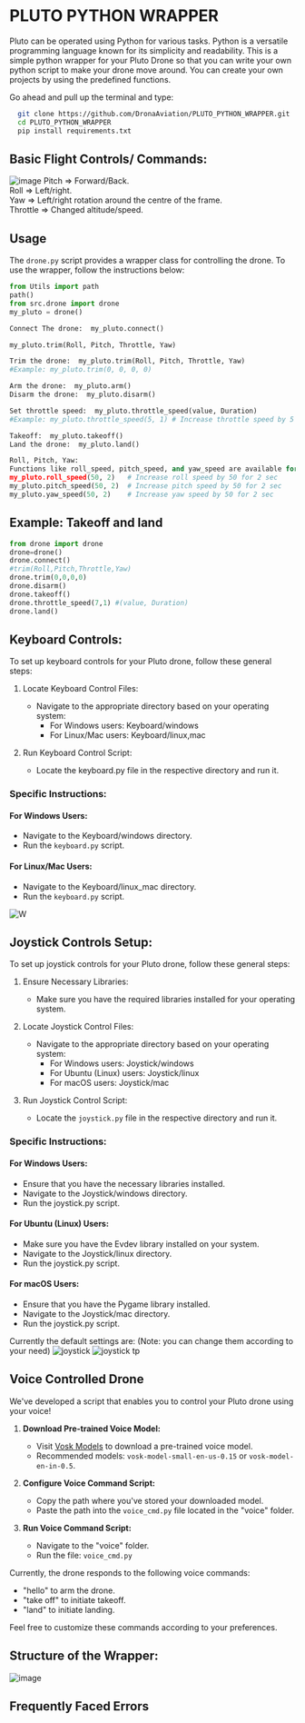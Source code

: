 
# PLUTO PYTHON WRAPPER

Pluto can be operated using Python for various tasks. Python is a versatile programming language known for its simplicity and readability.
This is a simple python wrapper for your Pluto Drone so that you can write your own python script to make your drone move around. You can create your own projects by using the predefined functions.

Go ahead and pull up the terminal and type: 
```bash
  git clone https://github.com/DronaAviation/PLUTO_PYTHON_WRAPPER.git
  cd PLUTO_PYTHON_WRAPPER
  pip install requirements.txt
```


## Basic Flight Controls/ Commands:
![image](https://github.com/csaail/PLUTO_PYTHON_WRAPPER/assets/87662482/0c2c1fd0-8676-4b9c-ab87-48ce3d7c87af)
Pitch => Forward/Back.<br/> Roll => Left/right.<br/>  Yaw => Left/right rotation around the centre of the frame.<br/>  Throttle => Changed altitude/speed.


## Usage

The `drone.py` script provides a wrapper class for controlling the drone. To use the wrapper, follow the instructions below:

   ```python
   from Utils import path  
   path()
   from src.drone import drone
   my_pluto = drone()

   Connect The drone:  my_pluto.connect() 

   my_pluto.trim(Roll, Pitch, Throttle, Yaw)

   Trim the drone:  my_pluto.trim(Roll, Pitch, Throttle, Yaw)
   #Example: my_pluto.trim(0, 0, 0, 0)
  
   Arm the drone:  my_pluto.arm()
   Disarm the drone:  my_pluto.disarm()

   Set throttle speed:  my_pluto.throttle_speed(value, Duration)
   #Example: my_pluto.throttle_speed(5, 1) # Increase throttle speed by 5 for 1 second

   Takeoff:  my_pluto.takeoff()
   Land the drone:  my_pluto.land()

  Roll, Pitch, Yaw:
  Functions like roll_speed, pitch_speed, and yaw_speed are available for controlling the drone's movements.
  my_pluto.roll_speed(50, 2)   # Increase roll speed by 50 for 2 sec
  my_pluto.pitch_speed(50, 2)  # Increase pitch speed by 50 for 2 sec
  my_pluto.yaw_speed(50, 2)    # Increase yaw speed by 50 for 2 sec
  ```
## Example: Takeoff and land
```python
from drone import drone
drone=drone()
drone.connect()
#trim(Roll,Pitch,Throttle,Yaw)
drone.trim(0,0,0,0)
drone.disarm()
drone.takeoff()
drone.throttle_speed(7,1) #(value, Duration)
drone.land()
```

## Keyboard Controls:

To set up keyboard controls for your Pluto drone, follow these general steps:

1. Locate Keyboard Control Files:
   - Navigate to the appropriate directory based on your operating system:
     - For Windows users: Keyboard/windows
     - For Linux/Mac users: Keyboard/linux,mac

2. Run Keyboard Control Script:
   - Locate the keyboard.py file in the respective directory and run it.

### Specific Instructions:

#### For Windows Users:
- Navigate to the Keyboard/windows directory.
- Run the ```keyboard.py``` script.

#### For Linux/Mac Users:
- Navigate to the Keyboard/linux_mac directory.
- Run the ```keyboard.py``` script.

![W](https://github.com/DronaAviation/Pluto_Drona_Python_Programming/assets/16723168/0d2592a5-3f2b-4de1-8297-35a3505bb1ab)

## Joystick Controls Setup:

To set up joystick controls for your Pluto drone, follow these general steps:

1. Ensure Necessary Libraries:
   - Make sure you have the required libraries installed for your operating system.

2. Locate Joystick Control Files:
   - Navigate to the appropriate directory based on your operating system:
     - For Windows users: Joystick/windows
     - For Ubuntu (Linux) users: Joystick/linux
     - For macOS users: Joystick/mac

3. Run Joystick Control Script:
   - Locate the ```joystick.py``` file in the respective directory and run it.

### Specific Instructions:

#### For Windows Users:
- Ensure that you have the necessary libraries installed.
- Navigate to the Joystick/windows directory.
- Run the joystick.py script.

#### For Ubuntu (Linux) Users:
- Make sure you have the Evdev library installed on your system.
- Navigate to the Joystick/linux directory.
- Run the joystick.py script.

#### For macOS Users:
- Ensure that you have the Pygame library installed.
- Navigate to the Joystick/mac directory.
- Run the joystick.py script.

Currently the default settings are: (Note: you can change them according to your need)
![joystick](https://github.com/csaail/PLUTO_PYTHON_WRAPPER/assets/87662482/17bdba11-c7b0-4a49-a892-8efce235e57e)
![joystick tp](https://github.com/csaail/PLUTO_PYTHON_WRAPPER/assets/87662482/79608307-4590-41d0-8d1b-ab737c30b94a)

## Voice Controlled Drone

We've developed a script that enables you to control your Pluto drone using your voice!

1. **Download Pre-trained Voice Model:**
   - Visit [Vosk Models](https://alphacephei.com/vosk/models) to download a pre-trained voice model.
   - Recommended models: `vosk-model-small-en-us-0.15` or `vosk-model-en-in-0.5`.

2. **Configure Voice Command Script:**
   - Copy the path where you've stored your downloaded model.
   - Paste the path into the `voice_cmd.py` file located in the "voice" folder.

3. **Run Voice Command Script:**
   - Navigate to the "voice" folder.
   - Run the file:
     `
     voice_cmd.py
     `

Currently, the drone responds to the following voice commands:
- "hello" to arm the drone.
- "take off" to initiate takeoff.
- "land" to initiate landing.

Feel free to customize these commands according to your preferences.


## Structure of the Wrapper:
![image](https://github.com/csaail/PLUTO_PYTHON_WRAPPER/assets/87662482/927591e8-36cd-4f2d-ae88-0016fa9479c9)

## Frequently Faced Errors
